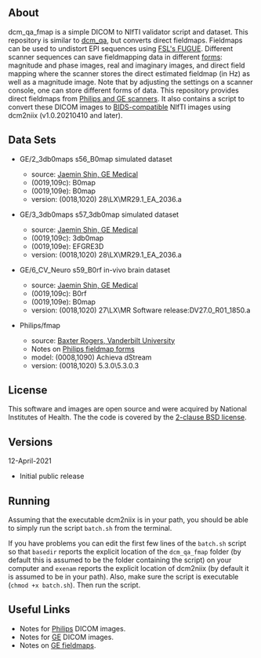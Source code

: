 ## About

dcm_qa_fmap is a simple DICOM to NIfTI validator script and dataset. This repository is similar to [dcm_qa](https://github.com/neurolabusc/dcm_qa), but converts direct fieldmaps. Fieldmaps can be used to undistort EPI sequences using [FSL's FUGUE](https://fsl.fmrib.ox.ac.uk/fsl/fslwiki/FUGUE/Guide#SIEMENS_data). Different scanner sequences can save fieldmapping data in different [forms](https://crnl.readthedocs.io/fieldmaps/index.html): magnitude and phase images, real and imaginary images, and direct field mapping where the scanner stores the direct estimated fieldmap (in Hz) as well as a magnitude image. Note that by adjusting the settings on a scanner console, one can store different forms of data. This repository provides direct fieldmaps from [Philips and GE scanners](https://github.com/bids-standard/bids-specification/pull/622). It also contains a script to convert these DICOM images to [BIDS-compatible](https://bids-specification--622.org.readthedocs.build/en/622/04-modality-specific-files/01-magnetic-resonance-imaging-data.html#case-3-direct-field-mapping) NIfTI images using dcm2niix (v1.0.20210410 and later).

## Data Sets

* GE/2_3db0maps s56_B0map simulated dataset
  * source: [Jaemin Shin, GE Medical](https://github.com/rordenlab/dcm2niix/issues/501)
  * (0019,109c): B0map
  * (0019,109e): B0map 
  * version: (0018,1020) 28\\LX\\MR29.1_EA_2036.a
  
* GE/3_3db0maps s57_3db0map simulated dataset
  * source: [Jaemin Shin, GE Medical](https://github.com/rordenlab/dcm2niix/issues/501)
  * (0019,109c): 3db0map
  * (0019,109e): EFGRE3D
  * version: (0018,1020) 28\\LX\\MR29.1_EA_2036.a

* GE/6_CV_Neuro s59_B0rf in-vivo brain dataset
  * source: [Jaemin Shin, GE Medical](https://github.com/rordenlab/dcm2niix/issues/501)
  * (0019,109c): B0rf
  * (0019,109e): B0map
  * version: (0018,1020) 27\\LX\\MR Software release:DV27.0_R01_1850.a
  
* Philips/fmap
  * source: [Baxter Rogers, Vanderbilt University](https://github.com/rordenlab/dcm2niix/issues/363)
  * Notes on [Philips fieldmap forms](https://github.com/rordenlab/dcm2niix/issues/455)
  * model: (0008,1090) Achieva dStream
  * version: (0018,1020) 5.3.0\5.3.0.3

## License

This software and images are open source and were acquired by National Institutes of Health. The the code is covered by the [2-clause BSD license](https://opensource.org/licenses/BSD-2-Clause).

## Versions

12-April-2021
 - Initial public release

## Running

Assuming that the executable dcm2niix is in your path, you should be able to simply run the script `batch.sh` from the terminal.

If you have problems you can edit the first few lines of the `batch.sh` script so that `basedir` reports the explicit location of the `dcm_qa_fmap` folder (by default this is assumed to be the folder containing the script) on your computer and `exenam` reports the explicit location of dcm2niix (by default it is assumed to be in your path). Also, make sure the script is executable (`chmod +x batch.sh`). Then run the script.

## Useful Links

 - Notes for [Philips](https://github.com/rordenlab/dcm2niix/tree/master/Philips) DICOM images.
 - Notes for [GE](https://github.com/rordenlab/dcm2niix/tree/master/GE) DICOM images.
 - Notes on [GE fieldmaps](https://cni.stanford.edu/wiki/GE_Processing#Kendrick.27s_Notes_on_Fieldmaps).

